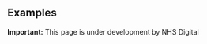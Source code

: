 ## Examples

<div markdown="span" class="alert alert-warning" role="alert"><i class="fa fa-warning"></i><b> Important:</b> This page is under development by NHS Digital</div>